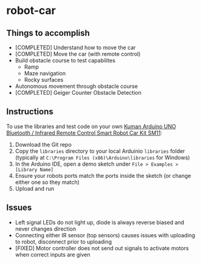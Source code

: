 # robot-car

## Things to accomplish
* [COMPLETED] Understand how to move the car
* [COMPLETED] Move the car (with remote control)
* Build obstacle course to test capabilites
  * Ramp
  * Maze navigation
  * Rocky surfaces
* Autonomous movement through obstacle course
* [COMPLETED] Geiger Counter Obstacle Detection

## Instructions
To use the libraries and test code on your own [Kuman Arduino UNO Bluetooth / Infrared Remote Control Smart Robot Car Kit SM11](http://www.kumantech.com/kuman-arduino-uno-bluetooth-irafred-remote-control-smart-robot-car-kit-sm11_p0415.html):
1. Download the Git repo
2. Copy the `libraries` directory to your local Arduinio `libraries` folder (typically at `C:\Program Files (x86)\Arduino\libraries` for Windows)
3. In the Arduino IDE, open a demo sketch under `File > Examples > [Library Name]`
4. Ensure your robots ports match the ports inside the sketch (or change either one so they match)
5. Upload and run

## Issues
* Left signal LEDs do not light up, diode is always reverse biased and never changes direction
* Connecting either IR sensor (top sensors) causes issues with uploading to robot, disconnect prior to uploading
* [FIXED] Motor controller does not send out signals to activate motors when correct inputs are given
